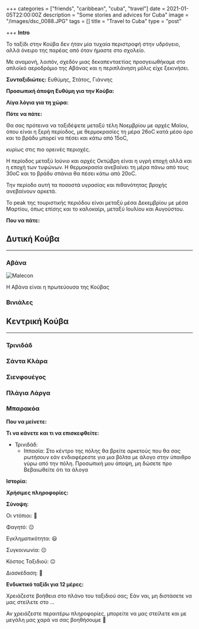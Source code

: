 +++
categories = ["friends", "caribbean", "cuba", "travel"]
date = 2021-01-05T22:00:00Z
description = "Some stories and advices for Cuba"
image = "/images/dsc_0088.JPG"
tags = []
title = "Travel to Cuba"
type = "post"

+++
**Intro**

Το ταξίδι στην Κούβα δεν ήταν μία τυχαία περιστροφή στην υδρόγειο, αλλά όνειρο της παρέας από όταν ήμαστε στο σχολείο.

Με αναμονή, λοιπόν, σχεδόν μιας δεκαπενταετίας προσγειωθήκαμε στο απλοϊκό αεροδρόμιο της Αβάνας και η περιπλάνηση μόλις είχε ξεκινήσει.

**Συνταξιδιώτες:** Ευθύμης, Στάτος, Γιάννης

**Προσωπική άποψη Ευθύμη για την Κούβα:**

**Λίγα λόγια για τη χώρα:**

**Πότε να πάτε:**

Θα σας πρότεινα να ταξιδέψετε μεταξύ τέλη Νοεμβρίου με αρχές Μαϊου, όπου είναι η ξερή περίοδος, με θερμοκρασίες τη μέρα 26οC κατά μέσο όρο και το βράδυ μπορεί να πέσει και κάτω από 15οC,

κυρίως στις πιο ορεινές περιοχές.

Η περίοδος μεταξύ Ιούνιο και αρχές Οκτώβρη είναι η υγρή εποχή αλλά και η εποχή των τυφώνων. Η θερμοκρασία ανεβαίνει τη μέρα πάνω από τους 30oC και το βράδυ σπάνια θα πέσει κάτω από 20oC.

Την περίοδο αυτή τα ποσοστά υγρασίας και πιθανότητας βροχής ανεβαίνουν αρκετά.

Το peak της τουριστικής περιόδου είναι μεταξύ μέσα Δεκεμβρίου με μέσα Μαρτίου, όπως επίσης και το καλοκαίρι, μεταξύ Ιουλίου και Αυγούστου.

**Που να πάτε:**

## **Δυτική Κούβα**

***

### Αβάνα

![Malecon](/images/malecon.jpg "Malecon")

Η Αβάνα είναι η πρωτεύουσα της Κούβας

### Βινιάλες

## **Κεντρική Κούβα**

***

### Τρινιδάδ

### Σάντα Κλάρα

### Σιενφουέγος

### Πλάγια Λάργα

### Μπαρακόα

**Που να μείνετε:**

**Τι να κάνετε και τι να επισκεφθείτε:**

* Τρινιδάδ:
  * Ιππασία: Στο κέντρο της πόλης θα βρείτε αρκετούς που θα σας ρωτήσουν εάν ενδιαφέρεστε για μια βόλτα με άλογο στην ύπαιθρο γύρω από την πόλη. Προσωπική μου άποψη, μη δώσετε προ Βεβαιωθείτε ότι τα άλογα

**Ιστορία:**

**Χρήσιμες πληροφορίες:**

**Σύνοψη:**

Οι ντόπιοι: 🙂

Φαγητό: 😐

Εγκληματικότητα: 😃

Συγκοινωνία: 😐

Κόστος Ταξιδιού: 😐

Διασκέδαση: 🙂

**Ενδυκτικό ταξίδι για 12 μέρες:**

Χρειάζεστε βοήθεια στο πλάνο του ταξιδιού σας; Εάν ναι, μη διστάσετε να μας στείλετε στο …

Αν χρειάζεστε περαιτέρω πληροφορίες, μπορείτε να μας στείλετε και με μεγάλη μας χαρά να σας βοηθήσουμε 🙂